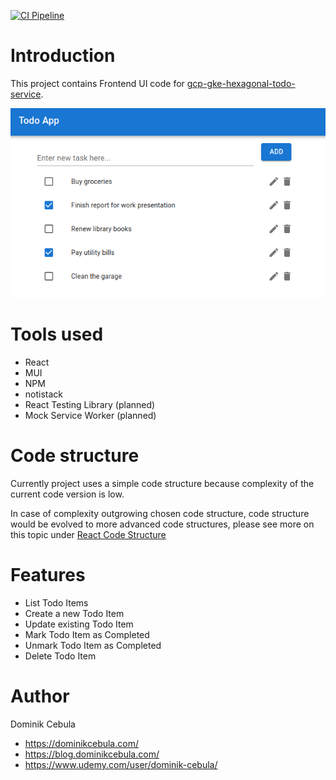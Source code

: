 [![CI Pipeline](https://github.com/dominikcebula/gcp-gke-hexagonal-todo-service-ui/actions/workflows/node.js.yml/badge.svg)](https://github.com/dominikcebula/gcp-gke-hexagonal-todo-service-ui/actions/workflows/node.js.yml)

# Introduction

This project contains Frontend UI code for [gcp-gke-hexagonal-todo-service](https://github.com/dominikcebula/gcp-gke-hexagonal-todo-service).

<img src="img/ui-screen.png"/>

# Tools used

- React
- MUI
- NPM
- notistack
- React Testing Library (planned)
- Mock Service Worker (planned)

# Code structure

Currently project uses a simple code structure because complexity of the current code version is low.

In case of complexity outgrowing chosen code structure, code structure would be evolved to more advanced code structures, please see more on this topic under [React Code Structure](https://blog.webdevsimplified.com/2022-07/react-folder-structure/)

# Features

- List Todo Items
- Create a new Todo Item
- Update existing Todo Item
- Mark Todo Item as Completed
- Unmark Todo Item as Completed
- Delete Todo Item

# Author

Dominik Cebula

- https://dominikcebula.com/
- https://blog.dominikcebula.com/
- https://www.udemy.com/user/dominik-cebula/
